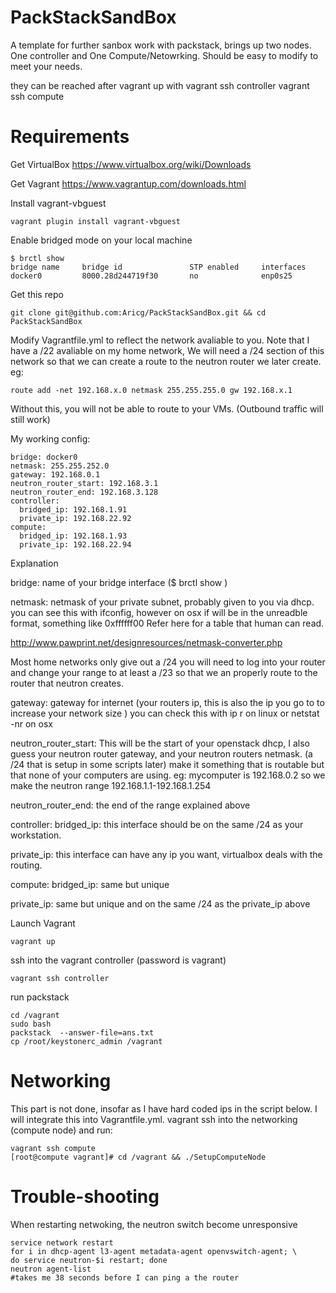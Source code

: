 PackStackSandBox
================

A template for further sanbox work with packstack, brings up two nodes. One controller and One Compute/Netowrking. Should be easy to modify to meet your needs. 

they can be reached after vagrant up with
    vagrant ssh controller
    vagrant ssh compute 

Requirements
============
Get VirtualBox https://www.virtualbox.org/wiki/Downloads

Get Vagrant https://www.vagrantup.com/downloads.html

Install vagrant-vbguest

    vagrant plugin install vagrant-vbguest

Enable bridged mode on your local machine

    $ brctl show
    bridge name     bridge id               STP enabled     interfaces
    docker0         8000.28d244719f30       no              enp0s25

Get this repo

    git clone git@github.com:Aricg/PackStackSandBox.git && cd PackStackSandBox

Modify Vagrantfile.yml to reflect the network avaliable to you. Note that I have a /22 avaliable on my home network, We will need a /24 section of this network so that we can create a route to the neutron router we later create. eg:

    route add -net 192.168.x.0 netmask 255.255.255.0 gw 192.168.x.1 

Without this, you will not be able to route to your VMs. (Outbound traffic will still work)



My working config:

    bridge: docker0  
    netmask: 255.255.252.0 
    gateway: 192.168.0.1
    neutron_router_start: 192.168.3.1
    neutron_router_end: 192.168.3.128
    controller:
      bridged_ip: 192.168.1.91
      private_ip: 192.168.22.92
    compute:
      bridged_ip: 192.168.1.93
      private_ip: 192.168.22.94

Explanation

bridge: name of your bridge interface ($ brctl show )

netmask: netmask of your private subnet, probably given to you via dhcp. you can see this with ifconfig,
however on osx if will be in the unreadble format, something like 0xffffff00 Refer here for a table that human can read.

http://www.pawprint.net/designresources/netmask-converter.php

Most home networks only give out a /24 you will need to log into your router and change your range to at least a /23 so that we an properly route to the router that neutron creates. 

gateway: gateway for internet (your routers ip, this is also the ip you go to to increase your network size
) you can check this with ip r on linux or netstat -nr on osx

neutron_router_start: This will be the start of your openstack dhcp, I also guess your neutron router gateway, and your neutron routers netmask. (a /24 that is setup in some scripts later)
make it something that is routable but that none of your computers are using. 
eg: mycomputer is 192.168.0.2 so we make the neutron range 192.168.1.1-192.168.1.254

neutron_router_end: the end of the range explained above

controller:
  bridged_ip: this interface should be on the same /24 as your workstation.

  private_ip: this interface can have any ip you want, virtualbox deals with the routing.

compute:
  bridged_ip: same but unique

  private_ip: same but unique and on the same /24 as the private_ip above

Launch Vagrant
    
    vagrant up

ssh into the vagrant controller (password is vagrant)

    vagrant ssh controller

run packstack

    cd /vagrant
    sudo bash
    packstack  --answer-file=ans.txt
    cp /root/keystonerc_admin /vagrant

Networking
==========
This part is not done, insofar as I have hard coded ips in the script below. I will integrate this into Vagrantfile.yml. 
vagrant ssh into the networking (compute node) and run:

    vagrant ssh compute
    [root@compute vagrant]# cd /vagrant && ./SetupComputeNode

Trouble-shooting
================
When restarting netwoking, the neutron switch become unresponsive

    service network restart
    for i in dhcp-agent l3-agent metadata-agent openvswitch-agent; \
    do service neutron-$i restart; done
    neutron agent-list
    #takes me 38 seconds before I can ping a the router


